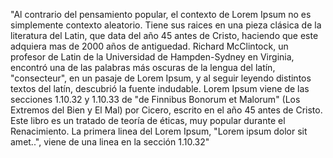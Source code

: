 "Al contrario del pensamiento popular, el contexto de Lorem Ipsum no
es simplemente contexto aleatorio. Tiene sus raices en una pieza
clásica de la literatura del Latin, que data del año 45 antes
de Cristo, haciendo que este adquiera mas de 2000 años de
antiguedad. Richard McClintock, un profesor de Latin de la
Universidad de Hampden-Sydney en Virginia, encontró una de las
palabras más oscuras de la lengua del latín, "consecteur",
en un pasaje de Lorem Ipsum, y al seguir leyendo distintos
textos del latín, descubrió la fuente indudable. Lorem Ipsum
viene de las secciones 1.10.32 y 1.10.33 de "de Finnibus Bonorum
et Malorum" (Los Extremos del Bien y El Mal) por Cicero, escrito
en el año 45 antes de Cristo. Este libro es un tratado de teoría
de éticas, muy popular durante el Renacimiento. La primera linea
del Lorem Ipsum, "Lorem ipsum dolor sit amet..", viene de una linea
en la sección 1.10.32"    